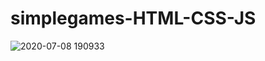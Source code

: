 # simplegames-HTML-CSS-JS

![2020-07-08 190933](https://user-images.githubusercontent.com/56530966/86985561-c1210d00-c14e-11ea-82b3-47272b69a233.jpg)
